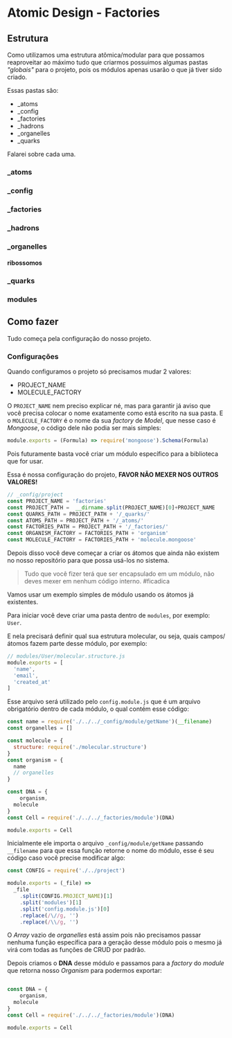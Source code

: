 # Atomic Design - Factories

## Estrutura

Como utilizamos uma estrutura atômica/modular para que possamos reaproveitar ao máximo tudo que criarmos possuimos algumas pastas *"globais"* para o projeto, pois os módulos apenas usarão o que já tiver sido criado.

Essas pastas são:

- _atoms
- _config
- _factories
- _hadrons
- _organelles
- _quarks

Falarei sobre cada uma.

### \_atoms

### \_config

### \_factories

### \_hadrons

### \_organelles

#### ribossomos

### \_quarks

### modules

## Como fazer

Tudo começa pela configuração do nosso projeto.

### Configurações

Quando configuramos o projeto só precisamos mudar 2 valores:

- PROJECT_NAME
- MOLECULE_FACTORY

O `PROJECT_NAME` nem preciso explicar né, mas para garantir já aviso que você precisa colocar o nome exatamente como está escrito na sua pasta. E o `MOLECULE_FACTORY` é o nome da sua *factory* de *Model*, que nesse caso é  *Mongoose*, o código dele não podia ser mais simples:

```js
module.exports = (Formula) => require('mongoose').Schema(Formula)

```

Pois futuramente basta você criar um módulo específico para a biblioteca que for usar.

Essa é nossa configuração do projeto, **FAVOR NÃO MEXER NOS OUTROS VALORES!**

```js
// _config/project
const PROJECT_NAME = 'factories'
const PROJECT_PATH =  __dirname.split(PROJECT_NAME)[0]+PROJECT_NAME
const QUARKS_PATH = PROJECT_PATH + '/_quarks/'
const ATOMS_PATH = PROJECT_PATH + '/_atoms/'
const FACTORIES_PATH = PROJECT_PATH + '/_factories/'
const ORGANISM_FACTORY = FACTORIES_PATH + 'organism'
const MOLECULE_FACTORY = FACTORIES_PATH + 'molecule.mongoose'
```

Depois disso você deve começar a criar os átomos que ainda não existem no nosso repositório para que possa usá-los no sistema.

> Tudo que você fizer terá que ser encapsulado em um módulo, não deves mexer em nenhum código interno. #ficadica


Vamos usar um exemplo simples de módulo usando os átomos já existentes.

Para iniciar você deve criar uma pasta dentro de `modules`, por exemplo: `User`.

E nela precisará definir qual sua estrutura molecular, ou seja, quais campos/átomos fazem parte desse módulo, por exemplo:

```js
// modules/User/molecular.structure.js
module.exports = [
  'name',
  'email',
  'created_at'
]
```

Esse arquivo será utilizado pelo `config.module.js` que é um arquivo obrigatório dentro de cada módulo, o qual contém esse código:

```js
const name = require('./../../_config/module/getName')(__filename)
const organelles = []

const molecule = {
  structure: require('./molecular.structure')
}
const organism = { 
  name
  // organelles
}

const DNA = {
    organism,
  molecule
}
const Cell = require('./../../_factories/module')(DNA)

module.exports = Cell
```

Inicialmente ele importa o arquivo `_config/module/getName` passando `__filename` para que essa função retorne o nome do módulo, esse é seu código caso você precise modificar algo:

```js
const CONFIG = require('./../project')

module.exports = (_file) =>
  _file
    .split(CONFIG.PROJECT_NAME)[1]
    .split('modules')[1]
    .split('config.module.js')[0]
    .replace(/\//g, '')
    .replace(/\\/g, '')
```

O *Array* vazio de *organelles* está assim pois não precisamos passar nenhuma função específica para a geração desse módulo pois o mesmo já virá com todas as funções de CRUD por padrão.

Depois criamos o **DNA** desse módulo e passamos para a *factory* do *module* que retorna nosso *Organism* para podermos exportar:

```js

const DNA = {
    organism,
  molecule
}
const Cell = require('./../../_factories/module')(DNA)

module.exports = Cell
```